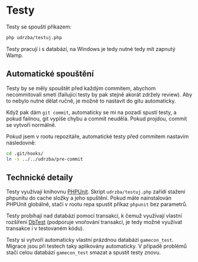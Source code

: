 
# Testy

Testy se spouští příkazem:

```bash
php udrzba/testuj.php
```

Testy pracují i s databází, na Windows je tedy nutné tedy mít zapnutý Wamp.

## Automatické spouštění

Testy by se měly spouštět před každým commitem, abychom necommitovali smetí (failující testy by pak stejně akorát zdržely review). Aby to nebylo nutné dělat ručně, je možné to nastavit do gitu automaticky.

Když pak dám `git commit`, automaticky se mi na pozadí spustí testy, a pokud failnou, git vypíše chybu a commit neudělá. Pokud projdou, commit se vytvoří normálně.

Pokud jsem v rootu repozitáře, automatické testy před commitem nastavím následovně:

```bash
cd .git/hooks/
ln -s ../../udrzba/pre-commit
```

## Technické detaily

Testy využívají knihovnu [PHPUnit](https://phpunit.de/). Skript `udrzba/testuj.php` zařídí stažení phpunitu do cache složky a jeho spuštění. Pokud máte nainstalován PHPUnit globálně, stačí v rootu repa spustit příkaz `phpunit` bez parametrů.

Testy probíhají nad databází pomocí transakcí, k čemuž využívají vlastní rozšíření [DbTest](https://github.com/godric-cz/db-test) (podporuje vnořování transakcí, je tedy možné využívat transakce i v testovaném kódu).

Testy si vytvoří automaticky vlastní prázdnou databázi `gamecon_test`. Migrace jsou při testech taky aplikovány automaticky. V případě problémů stačí celou databázi `gamecon_test` smazat a spustit testy znovu.
